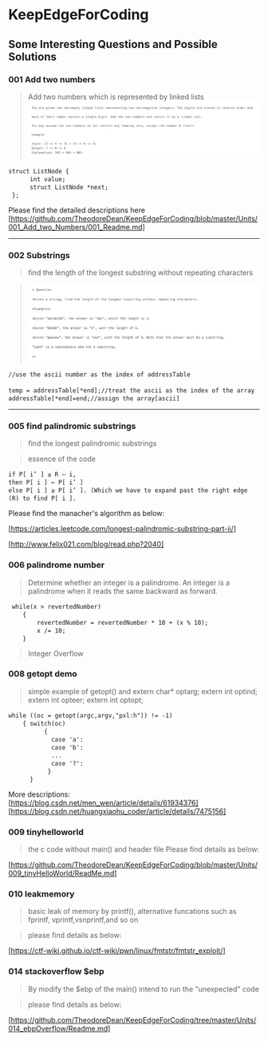 # KeepEdgeForCoding
## Some Interesting Questions and Possible Solutions

### 001 Add two numbers
> Add two numbers which is represented by linked lists
>![add two numbers](https://github.com/TheodoreDean/KeepEdgeForCoding/blob/master/Units/001_Add_two_Numbers/CB41BEFA2A6CDF54C770A6565C646A6F.jpg)
```
struct ListNode {
      int value;
      struct ListNode *next;
 };

```
Please find the detailed descriptions here 
[https://github.com/TheodoreDean/KeepEdgeForCoding/blob/master/Units/001_Add_two_Numbers/001_Readme.md]
***

### 002 Substrings
> find the length of the longest substring without repeating characters

>![find the substrings](https://github.com/TheodoreDean/KeepEdgeForCoding/blob/master/Units/002_longestSubstring/A7A03F11-2D2A-49B5-B443-1F85C5C644F5.png)
```
//use the ascii number as the index of addressTable

temp = addressTable[*end];//treat the ascii as the index of the array
addressTable[*end]=end;//assign the array[ascii]

```
***
### 005 find palindromic substrings
> find the longest palindromic substrings

> essence of the code
```
if P[ i’ ] ≤ R – i,
then P[ i ] ← P[ i’ ]
else P[ i ] ≥ P[ i’ ]. (Which we have to expand past the right edge (R) to find P[ i ].

```

Please find the manacher's algorithm as below:

[https://articles.leetcode.com/longest-palindromic-substring-part-ii/]

[http://www.felix021.com/blog/read.php?2040]

### 006 palindrome number
> Determine whether an integer is a palindrome. An integer is a palindrome when it reads the same backward as forward.
```
 while(x > revertedNumber)
    {
        revertedNumber = revertedNumber * 10 + (x % 10);
        x /= 10;
    }
```
> Integer Overflow

### 008 getopt demo
> simple example of getopt() and extern char* optarg;
                                 extern int optind;
                                 extern int opteer;
                                 extern int optopt;
```
while ((oc = getopt(argc,argv,"pxl:h")) != -1)
	{ switch(oc)
          {
            case 'a':
            case 'b':
            ...
            case '?':
           }
      }
```
More descriptions:
[https://blog.csdn.net/men_wen/article/details/61934376]
[https://blog.csdn.net/huangxiaohu_coder/article/details/7475156]

### 009 tinyhelloworld
> the c code without main() and header file
> Please find details as below:

[https://github.com/TheodoreDean/KeepEdgeForCoding/blob/master/Units/009_tinyHelloWorld/ReadMe.md]

### 010 leakmemory
> basic leak of memory by printf(), alternative funcations such as fprintf, vprintf,vsnprintf,and so on

> please find details as below:

[https://ctf-wiki.github.io/ctf-wiki/pwn/linux/fmtstr/fmtstr_exploit/]

### 014 stackoverflow $ebp
> By modify the $ebp of the main() intend to run the "unexpected" code

> please find details as below:

[https://github.com/TheodoreDean/KeepEdgeForCoding/tree/master/Units/014_ebpOverflow/Readme.md]
